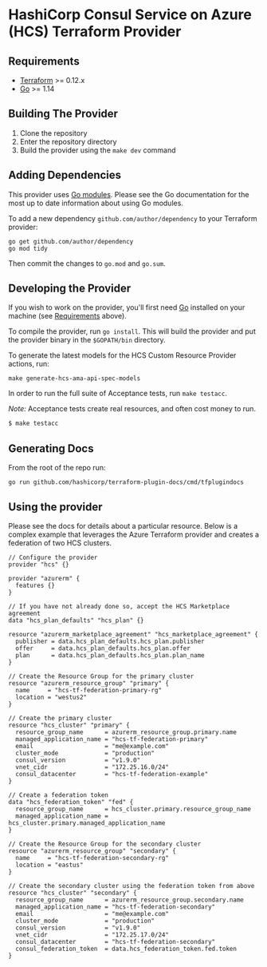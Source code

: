 HashiCorp Consul Service on Azure (HCS) Terraform Provider
==================

Requirements
------------

-	[Terraform](https://www.terraform.io/downloads.html) >= 0.12.x
-	[Go](https://golang.org/doc/install) >= 1.14

Building The Provider
---------------------

1. Clone the repository
1. Enter the repository directory
1. Build the provider using the `make dev` command

Adding Dependencies
---------------------

This provider uses [Go modules](https://github.com/golang/go/wiki/Modules).
Please see the Go documentation for the most up to date information about using Go modules.

To add a new dependency `github.com/author/dependency` to your Terraform provider:

```
go get github.com/author/dependency
go mod tidy
```

Then commit the changes to `go.mod` and `go.sum`.

Developing the Provider
---------------------------

If you wish to work on the provider, you'll first need [Go](http://www.golang.org) installed on your machine (see [Requirements](#requirements) above).

To compile the provider, run `go install`. This will build the provider and put the provider binary in the `$GOPATH/bin` directory.

To generate the latest models for the HCS Custom Resource Provider actions, run:
```
make generate-hcs-ama-api-spec-models
```

In order to run the full suite of Acceptance tests, run `make testacc`.

*Note:* Acceptance tests create real resources, and often cost money to run.

```sh
$ make testacc
```
 
 Generating Docs
 ----------------------
 
 From the root of the repo run:
 
 ```
 go run github.com/hashicorp/terraform-plugin-docs/cmd/tfplugindocs
 ```

 
Using the provider
----------------------

Please see the docs for details about a particular resource. 
Below is a complex example that leverages the Azure Terraform provider and creates a federation of two HCS clusters.
```hcl
// Configure the provider
provider "hcs" {}

provider "azurerm" {
  features {}
}

// If you have not already done so, accept the HCS Marketplace agreement
data "hcs_plan_defaults" "hcs_plan" {}

resource "azurerm_marketplace_agreement" "hcs_marketplace_agreement" {
  publisher = data.hcs_plan_defaults.hcs_plan.publisher
  offer     = data.hcs_plan_defaults.hcs_plan.offer
  plan      = data.hcs_plan_defaults.hcs_plan.plan_name
}

// Create the Resource Group for the primary cluster
resource "azurerm_resource_group" "primary" {
  name     = "hcs-tf-federation-primary-rg"
  location = "westus2"
}

// Create the primary cluster
resource "hcs_cluster" "primary" {
  resource_group_name      = azurerm_resource_group.primary.name
  managed_application_name = "hcs-tf-federation-primary"
  email                    = "me@example.com"
  cluster_mode             = "production"
  consul_version           = "v1.9.0"
  vnet_cidr                = "172.25.16.0/24"
  consul_datacenter        = "hcs-tf-federation-example"
}

// Create a federation token
data "hcs_federation_token" "fed" {
  resource_group_name      = hcs_cluster.primary.resource_group_name
  managed_application_name = hcs_cluster.primary.managed_application_name
}

// Create the Resource Group for the secondary cluster
resource "azurerm_resource_group" "secondary" {
  name     = "hcs-tf-federation-secondary-rg"
  location = "eastus"
}

// Create the secondary cluster using the federation token from above
resource "hcs_cluster" "secondary" {
  resource_group_name      = azurerm_resource_group.secondary.name
  managed_application_name = "hcs-tf-federation-secondary"
  email                    = "me@example.com"
  cluster_mode             = "production"
  consul_version           = "v1.9.0"
  vnet_cidr                = "172.25.17.0/24"
  consul_datacenter        = "hcs-tf-federation-secondary"
  consul_federation_token  = data.hcs_federation_token.fed.token
}
```